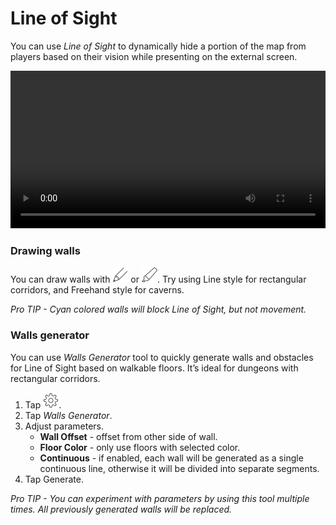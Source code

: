 # Line of Sight

You can use *Line of Sight* to dynamically hide a portion of the map from players based on their vision while presenting on the external screen.

<video src="https://encounter.plus/videos/line-of-sight.mp4" width="100%" controls preload></video>

### Drawing walls

You can draw walls with ![pencil][icon-pencil] or ![highlighter][icon-highlighter]. Try using Line style for rectangular corridors, and Freehand style for caverns.

*Pro TIP - Cyan colored walls will block Line of Sight, but not movement.*

### Walls generator

You can use *Walls Generator* tool to quickly generate walls and obstacles for Line of Sight based on walkable floors. It’s ideal for dungeons with rectangular corridors.

1. Tap ![settings][icon-settings].
2. Tap *Walls Generator*.
3. Adjust parameters.
	* **Wall Offset** - offset from other side of wall.
	* **Floor Color** - only use floors with selected color.
	* **Continuous** - if enabled, each wall will be generated as a single continuous line, otherwise it will be divided into separate segments.
4. Tap Generate.

*Pro TIP - You can experiment with parameters by using this tool multiple times. All previously generated walls will be replaced.*

[icon-pencil]: icons/pencil.png 
[icon-highlighter]: icons/highlighter.png
[icon-eraser]: icons/eraser.png
[icon-undo]: icons/undo.png
[icon-move]: icons/move.png
[icon-move-restricted]: icons/move-restricted.png
[icon-select]: icons/select.png
[icon-snap]: icons/snap.png
[icon-reveal]: icons/reveal.png
[icon-hide]: icons/hide.png
[icon-layers]: icons/layers.png
[icon-markers]: icons/markers.png 
[icon-settings]: icons/settings.png
[icon-share]: icons/share.png
[icon-fog-free]: icons/fog-free.png
[icon-fog-rect]: icons/fog-rect.png
[icon-add]: icons/add.png
[icon-more]: icons/more.png
[icon-library]: icons/library.png